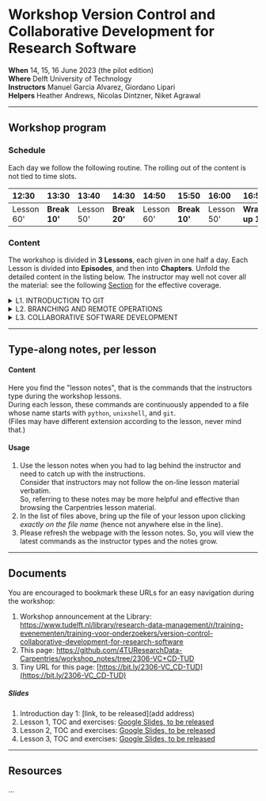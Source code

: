 # Workshop Version Control and Collaborative Development for Research Software

**When** 14, 15, 16 June 2023 (the pilot edition)  
**Where** Delft University of Technology  
**Instructors** Manuel Garcia Alvarez, Giordano Lipari  
**Helpers** Heather Andrews, Nicolas Dintzner, Niket Agrawal  

---
## Workshop program

### Schedule

Each day we follow the following routine. 
The rolling out of the content is not tied to time slots.


| 12:30  | 13:30 | 13:40 | 14:30 | 14:50 | 15:50 | 16:00 | 16:50 | 17:00 |
|:-------|:------|:------|:------|:------|:------|:------|:------|:------|
| Lesson 60' | **Break 10'** | Lesson 50' | **Break 20'** | Lesson 60' | **Break 10'** | Lesson  50'| **Wrap-up 10'** | Closure |


### Content

The workshop is divided in **3 Lessons**, each given in one half a day. Each Lesson is divided into **Episodes**, and then into **Chapters**. Unfold the detailed content in the listing below.  The instructor may well not cover all the material: see the following [Section](https://github.com/4TUResearchData-Carpentries/workshop_notes/edit/2306-VC+CD-TUD/README.md#type-along-notes-per-lesson) for the effective coverage.  

<details> 
<summary>
L1. INTRODUCTION TO GIT
</summary>
  
| Part | Topic |
|:----|:----|
| 1.1 | **Git repositories for version control** | 
| --- | Introduction to Git | 
| --- | Git command syntax and getting help | 
| --- | Creating an empty repository | 
| 1.2 | **Tracking changes in a working file and directory** | 
| --- | Tracking changes with the index | 
| --- | Not tracking and stop tracking | 
| --- | Undoing changes with the index | 
| --- | Deleting and renaming tracked files and directories  | 
| 1.3 | **Organising tracked changes in a history** | 
| --- | Committing changes with a configured identity and a message | 
| --- | Inspecting using the history | 
| --- | Undoing changes with the history | 
  
</details>

<details> 
<summary>
L2. BRANCHING AND REMOTE OPERATIONS
</summary>
  
| Part | Topic |
|:----|:----|
| 2.1 | **Branching** | 
| --- | Create, rename, change and delete branches | 
| --- | Develop and compare branches | 
| --- | Visualise and merge branches. Resolve conflicts | 
| 2.2 | **Remote repositories** | 
| --- | ... | 

</details>

<details> 
<summary>
L3. COLLABORATIVE SOFTWARE DEVELOPMENT
</summary>
  
| Part | Topic |
|:----|:----|
| 3.1 | **...** | 
| --- | ... | 
| --- | ... | 
| 3.2 | **...** | 
| --- | ... | 
| --- | ... | 

</details>


---

## Type-along notes, per lesson

#### Content

Here you find the "lesson notes", that is the commands that the instructors type during the workshop lessons.  
During each lesson, these commands are continuously appended to a file whose name starts with `python`, `unixshell`, and `git`.  
(Files may have different extension according to the lesson, never mind that.)

#### Usage

1. Use the lesson notes when you had to lag behind the instructor and need to catch up with the instructions.  
Consider that instructors may not follow the on-line lesson material verbatim.  
So, referring to these notes may be more helpful and effective than browsing the Carpentries lesson material.  
2. In the list of files above, bring up the file of your lesson upon clicking _exactly on the file name_ (hence not anywhere else in the line).  
3. Please refresh the webpage with the lesson notes. So, you will view the latest commands as the instructor types and the notes grow.

---
## Documents
You are encouraged to bookmark these URLs for an easy navigation during the workshop:

1. Workshop announcement at the Library: https://www.tudelft.nl/library/research-data-management/r/training-evenementen/training-voor-onderzoekers/version-control-collaborative-development-for-research-software
2. This page: https://github.com/4TUResearchData-Carpentries/workshop_notes/tree/2306-VC+CD-TUD
3. Tiny URL for this page: [https://bit.ly/2306-VC_CD-TUD](https://bit.ly/2306-VC_CD-TUD)

##### Slides
1. Introduction day 1: [link, to be released](add address)
2. Lesson 1, TOC and exercises: [Google Slides, to be released](https://docs.google.com/presentation/d/15fFsslX_zyvXbgCkgCO-ALUbab38Q2oZZABhmqgn3yk/edit?usp=sharing)
3. Lesson 2, TOC and exercises: [Google Slides, to be released](https://docs.google.com/presentation/d/1p7-n04rVGNNlloMvJDAXApYkwWO1ItMIgCMLG9ScTqQ/edit?usp=sharing)
4. Lesson 3, TOC and exercises: [Google Slides, to be released](https://docs.google.com/presentation/d/1H18r-Q9CLx_aUPkTn3IXqWvOZdBWof-6ca_FdfOD9p0/edit?usp=sharing)


---
## Resources
...

